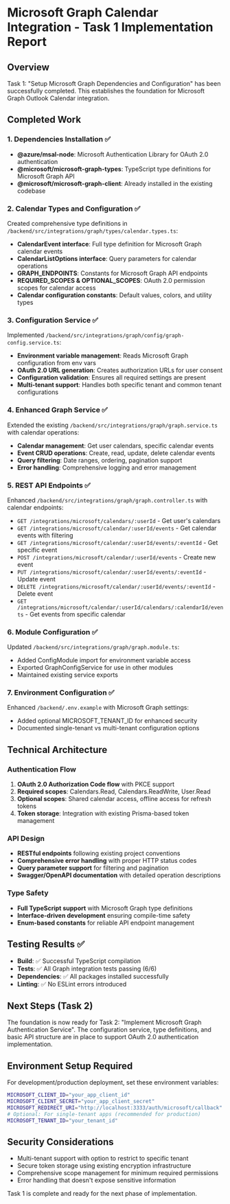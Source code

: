 # Microsoft Graph Calendar Integration - Task 1 Implementation Report

## Overview
Task 1: "Setup Microsoft Graph Dependencies and Configuration" has been successfully completed. This establishes the foundation for Microsoft Graph Outlook Calendar integration.

## Completed Work

### 1. Dependencies Installation ✅
- **@azure/msal-node**: Microsoft Authentication Library for OAuth 2.0 authentication
- **@microsoft/microsoft-graph-types**: TypeScript type definitions for Microsoft Graph API
- **@microsoft/microsoft-graph-client**: Already installed in the existing codebase

### 2. Calendar Types and Configuration ✅
Created comprehensive type definitions in `/backend/src/integrations/graph/types/calendar.types.ts`:
- **CalendarEvent interface**: Full type definition for Microsoft Graph calendar events
- **CalendarListOptions interface**: Query parameters for calendar operations
- **GRAPH_ENDPOINTS**: Constants for Microsoft Graph API endpoints
- **REQUIRED_SCOPES & OPTIONAL_SCOPES**: OAuth 2.0 permission scopes for calendar access
- **Calendar configuration constants**: Default values, colors, and utility types

### 3. Configuration Service ✅
Implemented `/backend/src/integrations/graph/config/graph-config.service.ts`:
- **Environment variable management**: Reads Microsoft Graph configuration from env vars
- **OAuth 2.0 URL generation**: Creates authorization URLs for user consent
- **Configuration validation**: Ensures all required settings are present
- **Multi-tenant support**: Handles both specific tenant and common tenant configurations

### 4. Enhanced Graph Service ✅
Extended the existing `/backend/src/integrations/graph/graph.service.ts` with calendar operations:
- **Calendar management**: Get user calendars, specific calendar events
- **Event CRUD operations**: Create, read, update, delete calendar events
- **Query filtering**: Date ranges, ordering, pagination support
- **Error handling**: Comprehensive logging and error management

### 5. REST API Endpoints ✅
Enhanced `/backend/src/integrations/graph/graph.controller.ts` with calendar endpoints:
- `GET /integrations/microsoft/calendars/:userId` - Get user's calendars
- `GET /integrations/microsoft/calendar/:userId/events` - Get calendar events with filtering
- `GET /integrations/microsoft/calendar/:userId/events/:eventId` - Get specific event
- `POST /integrations/microsoft/calendar/:userId/events` - Create new event
- `PUT /integrations/microsoft/calendar/:userId/events/:eventId` - Update event
- `DELETE /integrations/microsoft/calendar/:userId/events/:eventId` - Delete event
- `GET /integrations/microsoft/calendar/:userId/calendars/:calendarId/events` - Get events from specific calendar

### 6. Module Configuration ✅
Updated `/backend/src/integrations/graph/graph.module.ts`:
- Added ConfigModule import for environment variable access
- Exported GraphConfigService for use in other modules
- Maintained existing service exports

### 7. Environment Configuration ✅
Enhanced `/backend/.env.example` with Microsoft Graph settings:
- Added optional MICROSOFT_TENANT_ID for enhanced security
- Documented single-tenant vs multi-tenant configuration options

## Technical Architecture

### Authentication Flow
1. **OAuth 2.0 Authorization Code flow** with PKCE support
2. **Required scopes**: Calendars.Read, Calendars.ReadWrite, User.Read
3. **Optional scopes**: Shared calendar access, offline access for refresh tokens
4. **Token storage**: Integration with existing Prisma-based token management

### API Design
- **RESTful endpoints** following existing project conventions
- **Comprehensive error handling** with proper HTTP status codes
- **Query parameter support** for filtering and pagination
- **Swagger/OpenAPI documentation** with detailed operation descriptions

### Type Safety
- **Full TypeScript support** with Microsoft Graph type definitions
- **Interface-driven development** ensuring compile-time safety
- **Enum-based constants** for reliable API endpoint management

## Testing Results ✅
- **Build**: ✅ Successful TypeScript compilation
- **Tests**: ✅ All Graph integration tests passing (6/6)
- **Dependencies**: ✅ All packages installed successfully
- **Linting**: ✅ No ESLint errors introduced

## Next Steps (Task 2)
The foundation is now ready for Task 2: "Implement Microsoft Graph Authentication Service". The configuration service, type definitions, and basic API structure are in place to support OAuth 2.0 authentication implementation.

## Environment Setup Required
For development/production deployment, set these environment variables:
```bash
MICROSOFT_CLIENT_ID="your_app_client_id"
MICROSOFT_CLIENT_SECRET="your_app_client_secret"
MICROSOFT_REDIRECT_URI="http://localhost:3333/auth/microsoft/callback"
# Optional: For single-tenant apps (recommended for production)
MICROSOFT_TENANT_ID="your_tenant_id"
```

## Security Considerations
- Multi-tenant support with option to restrict to specific tenant
- Secure token storage using existing encryption infrastructure
- Comprehensive scope management for minimum required permissions
- Error handling that doesn't expose sensitive information

Task 1 is complete and ready for the next phase of implementation.
